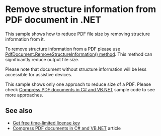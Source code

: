 # Remove structure information from PDF document in .NET
This sample shows how to reduce PDF file size by removing structure information from it.

To remove structure information from a PDF please use [PdfDocument.RemoveStructureInformation() method](https://bitmiracle.com/pdf-library/api/pdfdocument-removestructureinformation). This method can significantly reduce output file size.

Please note that document without structure information will be less accessible for assistive devices.

This sample shows only one approach to reduce size of a PDF. Please check [Compress PDF documents in C# and VB.NET](/Samples/Compression/CompressAllTechniques) sample code to see more approaches.

## See also
* [Get free time-limited license key](https://bitmiracle.com/pdf-library/download)
* [Compress PDF documents in C# and VB.NET](https://bitmiracle.com/pdf-library/optimize/compress) article